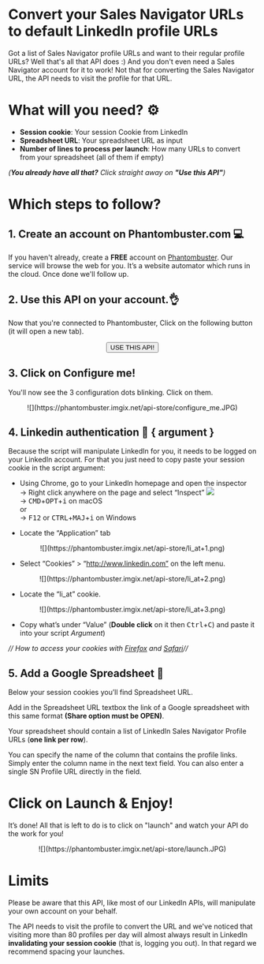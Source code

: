 # Convert your Sales Navigator URLs to default LinkedIn profile URLs

Got a list of Sales Navigator profile URLs and want to their regular profile URLs? 
Well that's all that API does :) And you don't even need a Sales Navigator account for it to work!
Not that for converting the Sales Navigator URL, the API needs to visit the profile for that URL.

# What will you need? ⚙️ 

- **Session cookie**: Your session Cookie from LinkedIn
- **Spreadsheet URL**: Your spreadsheet URL as input
- **Number of lines to process per launch**: How many URLs to convert from your spreadsheet (all of them if empty)


_(**You already have all that?**  Click straight away on **"Use this API"**)_


# Which steps to follow?
## 1. Create an account on Phantombuster.com 💻
If you haven't already, create a **FREE** account on [Phantombuster](https://phantombuster.com/register). Our service will browse the web for you. It’s a website automator which runs in the cloud. Once done we'll follow up.


## 2. Use this API on your account.👌
Now that you're connected to Phantombuster, Click on the following button (it will open a new tab).

<center><button type="button" class="btn btn-warning callToAction" onclick="useThisApi()">USE THIS API!</button></center>

## 3. Click on Configure me!
You'll now see the 3 configuration dots blinking. Click on them.

<center>![](https://phantombuster.imgix.net/api-store/configure_me.JPG)</center>


## 4. Linkedin authentication 🔑 { argument }
Because the script will manipulate LinkedIn for you, it needs to be logged on your LinkedIn account. For that you just need to copy paste your session cookie in the script argument:
* Using Chrome, go to your LinkedIn homepage and open the inspector  
→ Right click anywhere on the page and select “Inspect” ![](https://phantombuster.imgix.net/api-store/Inspect+browser.png)  
→ <kbd>CMD</kbd>+<kbd>OPT</kbd>+<kbd>i</kbd> on macOS  
or  
→ <kbd>F12</kbd> or <kbd>CTRL</kbd>+<kbd>MAJ</kbd>+<kbd>i</kbd> on Windows

* Locate the “Application” tab

<center>![](https://phantombuster.imgix.net/api-store/li_at+1.png)</center>

* Select “Cookies” > “http://www.linkedin.com” on the left menu.

<center>![](https://phantombuster.imgix.net/api-store/li_at+2.png)</center>

* Locate the “li_at” cookie.

<center>![](https://phantombuster.imgix.net/api-store/li_at+3.png)</center/>

* Copy what’s under “Value” (**Double click** on it then <kbd>Ctrl</kbd>+<kbd>C</kbd>) and paste it into your script _Argument_)

_// How to access your cookies with <a href="https://developer.mozilla.org/en-US/docs/Tools/Storage_Inspector" target="_blank">Firefox</a> and <a href="https://www.macobserver.com/tmo/article/see_full_cookie_details_in_safari_5.1" target="_blank">Safari</a>//_


## 5. Add a Google Spreadsheet 📑
Below your session cookies you’ll find Spreadsheet URL.

Add in the Spreadsheet URL textbox the link of a Google spreadsheet with this same format **(Share option must be OPEN)**.

Your spreadsheet should contain a list of LinkedIn Sales Navigator Profile URLs (**one link per row**).

You can specify the name of the column that contains the profile links. Simply enter the column name in the next text field.
You can also enter a single SN Profile URL directly in the field.


# Click on Launch & Enjoy!
It’s done! All that is left to do is to click on "launch" and watch your API do the work for you!

<center>![](https://phantombuster.imgix.net/api-store/launch.JPG)</center>

# Limits

Please be aware that this API, like most of our LinkedIn APIs, will manipulate your own account on your behalf.

The API needs to visit the profile to convert the URL and we've noticed that visiting more than 80 profiles per day will almost always result in LinkedIn **invalidating your session cookie** (that is, logging you out). In that regard we recommend spacing your launches.
